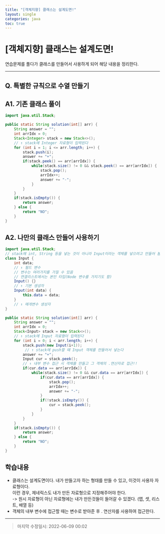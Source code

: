 ```yaml
---
title: "[객체지향] 클래스는 설계도면!"
layout: single
categories: java
toc: true
---
```


# [객체지향] 클래스는 설계도면!

연습문제를 풀다가 클래스를 만들어서 사용하게 되어 해당 내용을 정리한다.

------

## Q. 특별한 규칙으로 수열 만들기



## A1. 기존 클래스 풀이

```java
import java.util.Stack;

public static String solution(int[] arr) {
    String answer = "";
    int arrIdx = 0;
    Stack<Integer> stack = new Stack<>();
    // ↑ stack에 Integer 자료형이 입력된다
    for (int i = 1; i <= arr.length; i++) {
        stack.push(i);
        answer += "+";
        if(stack.peek() == arr[arrIdx]) {
            while(stack.size() != 0 && stack.peek() == arr[arrIdx]) {
                stack.pop();
                arrIdx++;
                answer += "-";
            }
        }
    }
    if(stack.isEmpty()) {
        return answer;
    } else {
        return "NO";
    }
}
```



## A2. 나만의 클래스 만들어 사용하기

```java
import java.util.Stack;
// stack에 int, String 등을 넣는 것이 아니라 Input이라는 객체를 넣으려고 만들어 봄.
class Input {
    int data; 
    // ↑ 필드 변수
    // 변수는 여러가지를 가질 수 있음
    // 연결리스트에서는 본인 타입(Node 변수를 가지기도 함)
    Input() {}
    // ↑ 기본 생성자
    Input(int data) {
        this.data = data;
    }
    // ↑ 매개변수 생성자
}

public static String solution(int[] arr) {
    String answer = "";
    int arrIdx = 0;
    Stack<Input> stack = new Stack<>(); 
    // ↑ stack에 Input 자료형이 입력된다
    for (int i = 0; i < arr.length; i++) {
        stack.push(new Input(i+1));
         // ↑ stack에 push할 때 Input 객체를 만들어서 넣는다
        answer += "+";
        Input cur = stack.peek(); 
        // ↑ 내부 변수 접근 시 객체를 만들고 그 객체의 .연산자로 접근!!
        if(cur.data == arr[arrIdx]) {
            while(stack.size() != 0 && cur.data == arr[arrIdx]) {
                if(cur.data == arr[arrIdx]) {
                    stack.pop();
                    arrIdx++;
                    answer += "-";
                }
                if(!stack.isEmpty()) {
                    cur = stack.peek();
                }
            }
        }
    }
    if(stack.isEmpty()) {
        return answer;
    } else {
        return "NO";
    }
}
```



## 학습내용

- 클래스는 설계도면이다. 내가 만들고자 하는 형태를 만들 수 있고, 이것이 사용자 자료형이다. <br>이런 경우,  제네릭스도 내가 만든 자료형으로 지정해주어야 한다. <br>-> 원시 자료형이 아닌 자료형에는 내가 만든것들이 들어갈 수 있겠다. (맵, 셋, 리스트, 배열 등)
- 객체의 내부 변수에 접근할 때는 변수로 받아준 후 . 연산자를 사용하여 접근한다.

------

> 마지막 수정일시: 2022-06-09 00:02